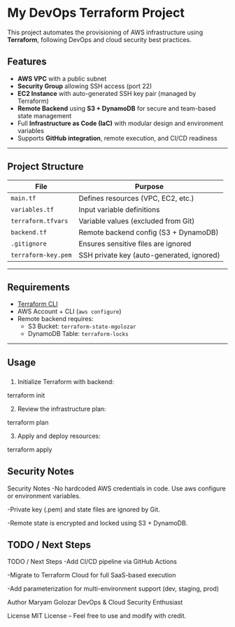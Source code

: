  
# My DevOps Terraform Project

This project automates the provisioning of AWS infrastructure using **Terraform**, following DevOps and cloud security best practices.

## Features

- **AWS VPC** with a public subnet
- **Security Group** allowing SSH access (port 22)
- **EC2 Instance** with auto-generated SSH key pair (managed by Terraform)
- **Remote Backend** using **S3 + DynamoDB** for secure and team-based state management
- Full **Infrastructure as Code (IaC)** with modular design and environment variables
- Supports **GitHub integration**, remote execution, and CI/CD readiness

---

##  Project Structure

| File                   | Purpose                                  |
|------------------------|------------------------------------------|
| `main.tf`              | Defines resources (VPC, EC2, etc.)       |
| `variables.tf`         | Input variable definitions               |
| `terraform.tfvars`     | Variable values (excluded from Git)      |
| `backend.tf`           | Remote backend config (S3 + DynamoDB)    |
| `.gitignore`           | Ensures sensitive files are ignored      |
| `terraform-key.pem`    | SSH private key (auto-generated, ignored)|

---

##  Requirements

- [Terraform CLI](https://developer.hashicorp.com/terraform/downloads)
- AWS Account + CLI (`aws configure`)
- Remote backend requires:
    - S3 Bucket: `terraform-state-mgolozar`
    - DynamoDB Table: `terraform-locks`

---

##  Usage

### 
1. Initialize Terraform with backend:

terraform init

2. Review the infrastructure plan:

terraform plan

3. Apply and deploy resources:

terraform apply




## Security Notes
Security Notes
-No hardcoded AWS credentials in code. Use aws configure or environment variables.

-Private key (.pem) and state files are ignored by Git.

-Remote state is encrypted and locked using S3 + DynamoDB.




## TODO / Next Steps
TODO / Next Steps
 -Add CI/CD pipeline via GitHub Actions

 -Migrate to Terraform Cloud for full SaaS-based execution 

 -Add parameterization for multi-environment support (dev, staging, prod)






Author
Maryam Golozar
DevOps & Cloud Security Enthusiast


License
MIT License – Feel free to use and modify with credit.


 

